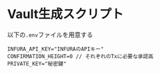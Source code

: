 # Vault生成スクリプト

以下の`.env`ファイルを用意する

```
INFURA_API_KEY="INFURAのAPIキー"
CONFIRMATION_HEIGHT=0 // それぞれのTxに必要な承認高
PRIVATE_KEY="秘密鍵"
```